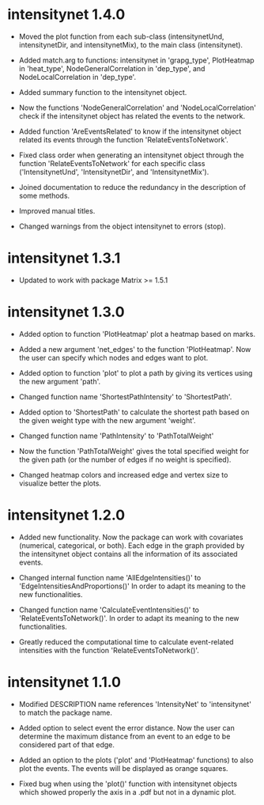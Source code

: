 # intensitynet 1.4.0
* Moved the plot function from each sub-class (intensitynetUnd, intensitynetDir, and intensitynetMix), to the main class (intensitynet).

* Added match.arg to functions: intensitynet in 'grapg_type', PlotHeatmap in 'heat_type', NodeGeneralCorrelation in 'dep_type', and NodeLocalCorrelation in 'dep_type'.

* Added summary function to the intensitynet object.

* Now the functions 'NodeGeneralCorrelation' and 'NodeLocalCorrelation' check if the intensitynet object has related the events to the network.

* Added function 'AreEventsRelated' to know if the intensitynet object related its events through the function 'RelateEventsToNetwork'.

* Fixed class order when generating an intensitynet object through the function 'RelateEventsToNetwork' for each specific class ('IntensitynetUnd', 'IntensitynetDir', and 'IntensitynetMix').

* Joined documentation to reduce the redundancy in the description of some methods.

* Improved manual titles.

* Changed warnings from the object intensitynet to errors (stop).


# intensitynet 1.3.1
* Updated to work with package Matrix >= 1.5.1


# intensitynet 1.3.0

* Added option to function 'PlotHeatmap' plot a heatmap based on marks.

* Added a new argument 'net_edges' to the function 'PlotHeatmap'. Now the user can specify which nodes and edges want to plot.

* Added option to function 'plot' to plot a path by giving its vertices using the new argument 'path'.

* Changed function name 'ShortestPathIntensity' to 'ShortestPath'.

* Added option to 'ShortestPath' to calculate the shortest path based on the given weight type with the new argument 'weight'.

* Changed function name 'PathIntensity' to 'PathTotalWeight'

* Now the function 'PathTotalWeight' gives the total specified weight for the given path (or the number of edges if no weight is specified).

* Changed heatmap colors and increased edge and vertex size to visualize better the plots.


# intensitynet 1.2.0

* Added new functionality. Now the package can work with covariates (numerical, categorical, or both). Each edge in the graph provided by the intensitynet object contains all the information of its associated events.  

* Changed internal function name 'AllEdgeIntensities()' to 'EdgeIntensitiesAndProportions()'  In order to adapt its meaning to the new functionalities.

* Changed function name 'CalculateEventIntensities()' to 'RelateEventsToNetwork()'. In order to adapt its meaning to the new functionalities.

* Greatly reduced the computational time to calculate event-related intensities with the function 'RelateEventsToNetwork()'.



# intensitynet 1.1.0

* Modified DESCRIPTION name references 'IntensityNet' to 'intensitynet' to match the package name.

* Added option to select event the error distance. Now the user can determine the maximum distance from an event to an edge to be considered part of that edge.

* Added an option to the plots ('plot' and 'PlotHeatmap' functions) to also plot the events. The events will be displayed as orange squares.

* Fixed bug when using the 'plot()' function with intensitynet objects which showed properly the axis in a .pdf but not in a dynamic plot. 
